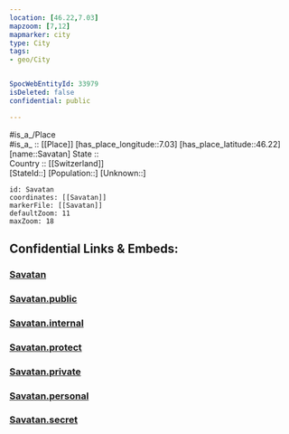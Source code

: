 ```yaml
---
location: [46.22,7.03] 
mapzoom: [7,12] 
mapmarker: city 
type: City
tags:
- geo/City


SpocWebEntityId: 33979
isDeleted: false
confidential: public

---
```

#is_a_/Place  
#is_a_ :: [[Place]] 
[has_place_longitude::7.03] 
[has_place_latitude::46.22] 
[name::Savatan] 
State ::  
Country :: [[Switzerland]]  
[StateId::] 
[Population::] 
[Unknown::] 


```leaflet
id: Savatan
coordinates: [[Savatan]] 
markerFile: [[Savatan]] 
defaultZoom: 11 
maxZoom: 18
```


## Confidential Links & Embeds: 

### [Savatan](/_Standards/Earth/Continent/Europe/Europe~Central/Switzerland/Switzerland~Cantons/Vaud/City/Savatan.md) 

### [Savatan.public](/_public/Earth/Continent/Europe/Europe~Central/Switzerland/Switzerland~Cantons/Vaud/City/Savatan.public.md) 

### [Savatan.internal](/_internal/Earth/Continent/Europe/Europe~Central/Switzerland/Switzerland~Cantons/Vaud/City/Savatan.internal.md) 

### [Savatan.protect](/_protect/Earth/Continent/Europe/Europe~Central/Switzerland/Switzerland~Cantons/Vaud/City/Savatan.protect.md) 

### [Savatan.private](/_private/Earth/Continent/Europe/Europe~Central/Switzerland/Switzerland~Cantons/Vaud/City/Savatan.private.md) 

### [Savatan.personal](/_personal/Earth/Continent/Europe/Europe~Central/Switzerland/Switzerland~Cantons/Vaud/City/Savatan.personal.md) 

### [Savatan.secret](/_secret/Earth/Continent/Europe/Europe~Central/Switzerland/Switzerland~Cantons/Vaud/City/Savatan.secret.md)

